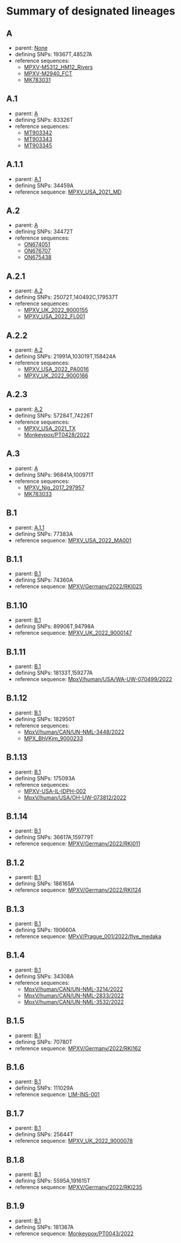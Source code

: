 # Summary of designated lineages
## A
 * parent: [None](#None)
 * defining SNPs: 19367T,48527A
 * reference sequences:
   - [MPXV-M5312_HM12_Rivers](https://www.ncbi.nlm.nih.gov/nuccore/NC_063383)
   - [MPXV-M2940_FCT](https://www.ncbi.nlm.nih.gov/nuccore/MT903337)
   - [MK783031](https://www.ncbi.nlm.nih.gov/nuccore/MK783031)

## A.1
 * parent: [A](#A)
 * defining SNPs: 83326T
 * reference sequences:
   - [MT903342](https://www.ncbi.nlm.nih.gov/nuccore/MT903342)
   - [MT903343](https://www.ncbi.nlm.nih.gov/nuccore/MT903343)
   - [MT903345](https://www.ncbi.nlm.nih.gov/nuccore/MT903345)

## A.1.1
 * parent: [A.1](#A1)
 * defining SNPs: 34459A
 * reference sequence: [MPXV_USA_2021_MD](https://www.ncbi.nlm.nih.gov/nuccore/ON676708)

## A.2
 * parent: [A](#A)
 * defining SNPs: 34472T
 * reference sequences:
   - [ON674051](https://www.ncbi.nlm.nih.gov/nuccore/ON674051)
   - [ON676707](https://www.ncbi.nlm.nih.gov/nuccore/ON676707)
   - [ON675438](https://www.ncbi.nlm.nih.gov/nuccore/ON675438)

## A.2.1
 * parent: [A.2](#A2)
 * defining SNPs: 25072T,140492C,179537T
 * reference sequences:
   - [MPXV_UK_2022_9000155](https://www.ncbi.nlm.nih.gov/nuccore/OP331335)
   - [MPXV_USA_2022_FL001](https://www.ncbi.nlm.nih.gov/nuccore/ON674051)

## A.2.2
 * parent: [A.2](#A2)
 * defining SNPs: 21991A,103019T,158424A
 * reference sequences:
   - [MPXV_USA_2022_PA0016](https://www.ncbi.nlm.nih.gov/nuccore/OP450997)
   - [MPXV_UK_2022_9000166](https://www.ncbi.nlm.nih.gov/nuccore/OP331336)

## A.2.3
 * parent: [A.2](#A2)
 * defining SNPs: 57284T,74226T
 * reference sequences:
   - [MPXV_USA_2021_TX](https://www.ncbi.nlm.nih.gov/nuccore/ON676707)
   - [Monkeypox/PT0428/2022](https://www.ncbi.nlm.nih.gov/nuccore/OP555515)

## A.3
 * parent: [A](#A)
 * defining SNPs: 96841A,100971T
 * reference sequences:
   - [MPXV_Nig_2017_297957](https://www.ncbi.nlm.nih.gov/nuccore/MG693723)
   - [MK783033](https://www.ncbi.nlm.nih.gov/nuccore/MK783033)

## B.1
 * parent: [A.1.1](#A11)
 * defining SNPs: 77383A
 * reference sequence: [MPXV_USA_2022_MA001](https://www.ncbi.nlm.nih.gov/nuccore/ON563414)

## B.1.1
 * parent: [B.1](#B1)
 * defining SNPs: 74360A
 * reference sequence: [MPXV/Germany/2022/RKI025](https://www.ncbi.nlm.nih.gov/nuccore/ON694329)

## B.1.10
 * parent: [B.1](#B1)
 * defining SNPs: 89906T,94798A
 * reference sequence: [MPXV_UK_2022_9000147](https://www.ncbi.nlm.nih.gov/nuccore/OP205110)

## B.1.11
 * parent: [B.1](#B1)
 * defining SNPs: 18133T,159277A
 * reference sequence: [MpxV/human/USA/WA-UW-070499/2022](https://www.ncbi.nlm.nih.gov/nuccore/OP169336)

## B.1.12
 * parent: [B.1](#B1)
 * defining SNPs: 182950T
 * reference sequences:
   - [MpxV/human/CAN/UN-NML-3448/2022](https://www.ncbi.nlm.nih.gov/nuccore/ON880548)
   - [MPX_BhVKjm_9000233](https://www.ncbi.nlm.nih.gov/nuccore/OP415207)

## B.1.13
 * parent: [B.1](#B1)
 * defining SNPs: 175093A
 * reference sequences:
   - [MPXV-USA-IL-IDPH-002](https://www.ncbi.nlm.nih.gov/nuccore/OP536663)
   - [MpxV/human/USA/OH-UW-073812/2022](https://www.ncbi.nlm.nih.gov/nuccore/OP257254)

## B.1.14
 * parent: [B.1](#B1)
 * defining SNPs: 36617A,159779T
 * reference sequence: [MPXV/Germany/2022/RKI011](https://www.ncbi.nlm.nih.gov/nuccore/ON694342)

## B.1.2
 * parent: [B.1](#B1)
 * defining SNPs: 186165A
 * reference sequence: [MPXV/Germany/2022/RKI124](https://www.ncbi.nlm.nih.gov/nuccore/ON929079)

## B.1.3
 * parent: [B.1](#B1)
 * defining SNPs: 190660A
 * reference sequence: [MPxV/Prague_001/2022/flye_medaka](https://www.ncbi.nlm.nih.gov/nuccore/ON983168)

## B.1.4
 * parent: [B.1](#B1)
 * defining SNPs: 34308A
 * reference sequences:
   - [MpxV/human/CAN/UN-NML-3214/2022](https://www.ncbi.nlm.nih.gov/nuccore/ON880511)
   - [MpxV/human/CAN/UN-NML-2833/2022](https://www.ncbi.nlm.nih.gov/nuccore/ON880519)
   - [MpxV/human/CAN/UN-NML-3532/2022](https://www.ncbi.nlm.nih.gov/nuccore/ON983163)

## B.1.5
 * parent: [B.1](#B1)
 * defining SNPs: 70780T
 * reference sequence: [MPXV/Germany/2022/RKI162](https://www.ncbi.nlm.nih.gov/nuccore/ON959175)

## B.1.6
 * parent: [B.1](#B1)
 * defining SNPs: 111029A
 * reference sequence: [LIM-INS-001](https://www.ncbi.nlm.nih.gov/nuccore/OP289782)

## B.1.7
 * parent: [B.1](#B1)
 * defining SNPs: 25644T
 * reference sequence: [MPXV_UK_2022_9000078](https://www.ncbi.nlm.nih.gov/nuccore/OP205081)

## B.1.8
 * parent: [B.1](#B1)
 * defining SNPs: 5595A,191615T
 * reference sequence: [MPXV/Germany/2022/RKI235](https://www.ncbi.nlm.nih.gov/nuccore/OP215224)

## B.1.9
 * parent: [B.1](#B1)
 * defining SNPs: 181367A
 * reference sequence: [Monkeypox/PT0043/2022](https://www.ncbi.nlm.nih.gov/nuccore/ON843175)


